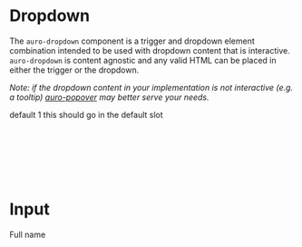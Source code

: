 <!--
The index.md file is a compiled document. No edits should be made directly to this file.

index.md is created by running `npm run build:markdownDocs`.

This file is generated based on a template fetched from `./docs/partials/index.md`
-->
<!--
The index.md file is a compiled document. No edits should be made directly to this file.

index.md is created by running `npm run build:markdownDocs`.

This file is generated based on a template fetched from `./docs/partials/index.md`
-->

# Dropdown

<!-- AURO-GENERATED-CONTENT:START (FILE:src=./description.md) -->
<!-- The below content is automatically added from ./description.md -->
The `auro-dropdown` component is a trigger and dropdown element combination intended to be used with dropdown content that is interactive. `auro-dropdown` is content agnostic and any valid HTML can be placed in either the trigger or the dropdown.

_Note: if the dropdown content in your implementation is not interactive (e.g. a tooltip) [auro-popover](http://auro.alaskaair.com/components/auro/popover) may better serve your needs._
<!-- AURO-GENERATED-CONTENT:END -->
<auro-dropdown id="testing">
    <span slot="trigger">default 1</span>
    <span>this should go in the default slot</span>
</auro-dropdown>
<br /><br /><br />
<my-select></my-select>
<br /><br /><br /><br />

# Input

<auro-input required placeholder="John Doe">
    <span slot="label">Full name</span>
</auro-input>